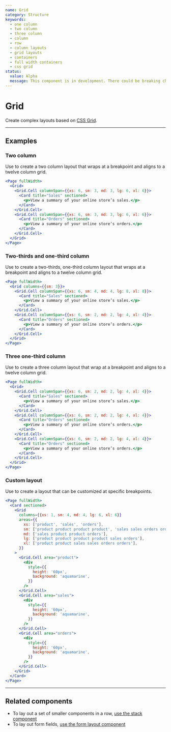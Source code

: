 ```yaml
---
name: Grid
category: Structure
keywords:
  - one column
  - two column
  - three column
  - column
  - row
  - column layouts
  - grid layouts
  - containers
  - full width containers
  - css grid
status:
  value: Alpha
  message: This component is in development. There could be breaking changes made to it in a non-major release of Polaris. Please use with caution.
---
```


# Grid

Create complex layouts based on [CSS Grid](https://developer.mozilla.org/en-US/docs/Web/CSS/grid).

---

## Examples

### Two column

Use to create a two column layout that wraps at a breakpoint and aligns to a twelve column grid.

```jsx
<Page fullWidth>
  <Grid>
    <Grid.Cell columnSpan={{xs: 6, sm: 3, md: 3, lg: 6, xl: 6}}>
      <Card title="Sales" sectioned>
        <p>View a summary of your online store’s sales.</p>
      </Card>
    </Grid.Cell>
    <Grid.Cell columnSpan={{xs: 6, sm: 3, md: 3, lg: 6, xl: 6}}>
      <Card title="Orders" sectioned>
        <p>View a summary of your online store’s orders.</p>
      </Card>
    </Grid.Cell>
  </Grid>
</Page>
```

### Two-thirds and one-third column

Use to create a two-thirds, one-third column layout that wraps at a breakpoint and aligns to a twelve column grid.

```jsx
<Page fullWidth>
  <Grid columns={{sm: 3}}>
    <Grid.Cell columnSpan={{xs: 6, sm: 4, md: 4, lg: 8, xl: 8}}>
      <Card title="Sales" sectioned>
        <p>View a summary of your online store’s sales.</p>
      </Card>
    </Grid.Cell>
    <Grid.Cell columnSpan={{xs: 6, sm: 2, md: 2, lg: 4, xl: 4}}>
      <Card title="Orders" sectioned>
        <p>View a summary of your online store’s orders.</p>
      </Card>
    </Grid.Cell>
  </Grid>
</Page>
```

### Three one-third column

Use to create a three column layout that wrap at a breakpoint and aligns to a twelve column grid.

```jsx
<Page fullWidth>
  <Grid>
    <Grid.Cell columnSpan={{xs: 6, sm: 2, md: 2, lg: 4, xl: 4}}>
      <Card title="Sales" sectioned>
        <p>View a summary of your online store’s sales.</p>
      </Card>
    </Grid.Cell>
    <Grid.Cell columnSpan={{xs: 6, sm: 2, md: 2, lg: 4, xl: 4}}>
      <Card title="Orders" sectioned>
        <p>View a summary of your online store’s orders.</p>
      </Card>
    </Grid.Cell>
    <Grid.Cell columnSpan={{xs: 6, sm: 2, md: 2, lg: 4, xl: 4}}>
      <Card title="Orders" sectioned>
        <p>View a summary of your online store’s orders.</p>
      </Card>
    </Grid.Cell>
  </Grid>
</Page>
```

### Custom layout

Use to create a layout that can be customized at specific breakpoints.

```jsx
<Page fullWidth>
  <Card sectioned>
    <Grid
      columns={{xs: 1, sm: 4, md: 4, lg: 6, xl: 6}}
      areas={{
        xs: ['product', 'sales', 'orders'],
        sm: ['product product product product', 'sales sales orders orders'],
        md: ['sales product product orders'],
        lg: ['product product product product sales orders'],
        xl: ['product product sales sales orders orders'],
      }}
    >
      <Grid.Cell area="product">
        <div
          style={{
            height: '60px',
            background: 'aquamarine',
          }}
        />
      </Grid.Cell>
      <Grid.Cell area="sales">
        <div
          style={{
            height: '60px',
            background: 'aquamarine',
          }}
        />
      </Grid.Cell>
      <Grid.Cell area="orders">
        <div
          style={{
            height: '60px',
            background: 'aquamarine',
          }}
        />
      </Grid.Cell>
    </Grid>
  </Card>
</Page>
```

---

## Related components

- To lay out a set of smaller components in a row, [use the stack component](https://polaris.shopify.com/components/stack)
- To lay out form fields, [use the form layout component](https://polaris.shopify.com/components/form-layout)

